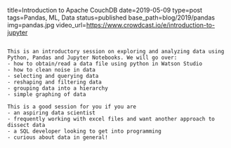 title=Introduction to Apache CouchDB
date=2019-05-09
type=post
tags=Pandas, ML, Data
status=published
base_path=blog/2019/pandas
img=pandas.jpg
video_url=https://www.crowdcast.io/e/introduction-to-jupyter
~~~~~~

This is an introductory session on exploring and analyzing data using Python, Pandas and Jupyter Notebooks. We will go over:
- how to obtain/read a data file using python in Watson Studio
- how to clean noise in data
- selecting and querying data
- reshaping and filtering data
- grouping data into a hierarchy
- simple graphing of data

This is a good session for you if you are
- an aspiring data scientist
- frequently working with excel files and want another approach to dissect data
- a SQL developer looking to get into programming
- curious about data in general!